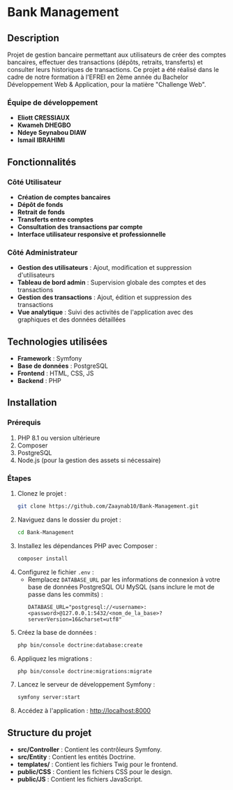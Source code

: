 # Bank Management

## Description

Projet de gestion bancaire permettant aux utilisateurs de créer des comptes bancaires, effectuer des transactions (dépôts, retraits, transferts) et consulter leurs historiques de transactions. Ce projet a été réalisé dans le cadre de notre formation à l'EFREI en 2ème année du Bachelor Développement Web & Application, pour la matière "Challenge Web".

### Équipe de développement
- **Eliott CRESSIAUX**
- **Kwameh DHEGBO**
- **Ndeye Seynabou DIAW**
- **Ismail IBRAHIMI**

## Fonctionnalités

### Côté Utilisateur
- **Création de comptes bancaires**
- **Dépôt de fonds**
- **Retrait de fonds**
- **Transferts entre comptes**
- **Consultation des transactions par compte**
- **Interface utilisateur responsive et professionnelle**

### Côté Administrateur
- **Gestion des utilisateurs** : Ajout, modification et suppression d'utilisateurs
- **Tableau de bord admin** : Supervision globale des comptes et des transactions
- **Gestion des transactions** : Ajout, édition et suppression des transactions
- **Vue analytique** : Suivi des activités de l'application avec des graphiques et des données détaillées

## Technologies utilisées
- **Framework** : Symfony
- **Base de données** : PostgreSQL
- **Frontend** : HTML, CSS, JS
- **Backend** : PHP

## Installation

### Prérequis
1. PHP 8.1 ou version ultérieure
2. Composer
3. PostgreSQL
4. Node.js (pour la gestion des assets si nécessaire)

### Étapes
1. Clonez le projet :
   ```bash
   git clone https://github.com/Zaaynab10/Bank-Management.git
   ```
2. Naviguez dans le dossier du projet :
   ```bash
   cd Bank-Management
   ```
3. Installez les dépendances PHP avec Composer :
   ```bash
   composer install
   ```
4. Configurez le fichier `.env` :
   - Remplacez `DATABASE_URL` par les informations de connexion à votre base de données PostgreSQL OU MySQL (sans inclure le mot de passe dans les commits) :
     ```env
     DATABASE_URL="postgresql://<username>:<password>@127.0.0.1:5432/<nom_de_la_base>?serverVersion=16&charset=utf8"
     ```
5. Créez la base de données :
   ```bash
   php bin/console doctrine:database:create
   ```
6. Appliquez les migrations :
   ```bash
   php bin/console doctrine:migrations:migrate
   ```
7. Lancez le serveur de développement Symfony :
   ```bash
   symfony server:start
   ```
8. Accédez à l'application :
   [http://localhost:8000](http://localhost:8000)

## Structure du projet
- **src/Controller** : Contient les contrôleurs Symfony.
- **src/Entity** : Contient les entités Doctrine.
- **templates/** : Contient les fichiers Twig pour le frontend.
- **public/CSS** : Contient les fichiers CSS pour le design.
- **public/JS** : Contient les fichiers JavaScript.
